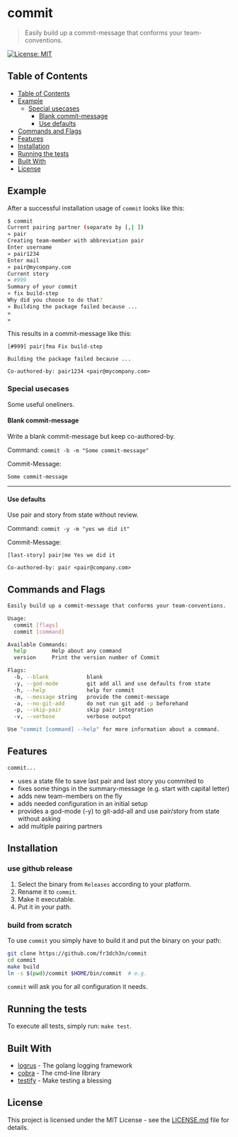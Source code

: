 # commit

> Easily build up a commit-message that conforms your team-conventions.

[![License: MIT](https://img.shields.io/badge/License-MIT-yellow.svg)](https://opensource.org/licenses/MIT)

## Table of Contents
  * [Table of Contents](#table-of-contents)
  * [Example](#example)
     * [Special usecases](#special-usecases)
        * [Blank commit-message](#blank-commit-message)
        * [Use defaults](#use-defaults)
  * [Commands and Flags](#commands-and-flags)
  * [Features](#features)
  * [Installation](#installation)
  * [Running the tests](#running-the-tests)
  * [Built With](#built-with)
  * [License](#license)

## Example

After a successful installation usage of `commit` looks like this:
```bash
$ commit
Current pairing partner (separate by [,| ])
» pair
Creating team-member with abbreviation pair
Enter username
» pair1234
Enter mail
» pair@mycompany.com
Current story
» #999
Summary of your commit
» fix build-step
Why did you choose to do that?
» Building the package failed because ...
»
»
```

This results in a commit-message like this: 
```
[#999] pair|fma Fix build-step

Building the package failed because ...

Co-authored-by: pair1234 <pair@mycompany.com>
```

### Special usecases

Some useful oneliners.

#### Blank commit-message

Write a blank commit-message but keep co-authored-by.

Command: `commit -b -m "Some commit-message"`

Commit-Message: 
```
Some commit-message
```
----
#### Use defaults

Use pair and story from state without review.

Command: `commit -y -m "yes we did it"` 

Commit-Message: 
```
[last-story] pair|me Yes we did it

Co-authored-by: pair <pair@company.com>
```

## Commands and Flags
```bash
Easily build up a commit-message that conforms your team-conventions.

Usage:
  commit [flags]
  commit [command]

Available Commands:
  help        Help about any command
  version     Print the version number of Commit

Flags:
  -b, --blank            blank
  -y, --god-mode         git add all and use defaults from state
  -h, --help             help for commit
  -m, --message string   provide the commit-message
  -a, --no-git-add       do not run git add -p beforehand
  -p, --skip-pair        skip pair integration
  -v, --verbose          verbose output

Use "commit [command] --help" for more information about a command.
```

## Features
`commit...`
* uses a state file to save last pair and last story you commited to
* fixes some things in the summary-message (e.g. start with capital letter)
* adds new team-members on the fly
* adds needed configuration in an initial setup
* provides a god-mode (-y) to git-add-all and use pair/story from state without asking
* add multiple pairing partners

## Installation
### use github release
1. Select the binary from `Releases` according to your platform.
1. Rename it to `commit`.
1. Make it executable.
1. Put it in your path.
### build from scratch
To use `commit` you simply have to build it and put the binary on your path:

```bash
git clone https://github.com/fr3dch3n/commit
cd commit
make build
ln -s $(pwd)/commit $HOME/bin/commit  # e.g.
```

`commit` will ask you for all configuration it needs.

## Running the tests

To execute all tests, simply run: `make test`.

## Built With

* [logrus](github.com/sirupsen/logrus) - The golang logging framework
* [cobra](github.com/spf13/cobra) - The cmd-line library
* [testify](github.com/stretchr/testify) - Make testing a blessing

## License

This project is licensed under the MIT License - see the [LICENSE.md](LICENSE.md) file for details.
